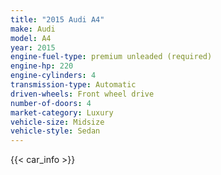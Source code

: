 ```yaml
---
title: "2015 Audi A4"
make: Audi
model: A4
year: 2015
engine-fuel-type: premium unleaded (required)
engine-hp: 220
engine-cylinders: 4
transmission-type: Automatic
driven-wheels: Front wheel drive
number-of-doors: 4
market-category: Luxury
vehicle-size: Midsize
vehicle-style: Sedan
---
```


{{< car_info >}}
